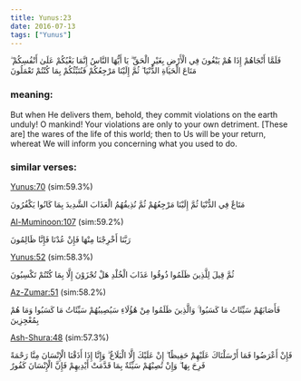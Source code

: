 ```yaml
---
title: Yunus:23
date: 2016-07-13
tags: ["Yunus"]
---
```

فَلَمَّا أَنْجَاهُمْ إِذَا هُمْ يَبْغُونَ فِي الْأَرْضِ بِغَيْرِ الْحَقِّ ۗ يَا أَيُّهَا النَّاسُ إِنَّمَا بَغْيُكُمْ عَلَىٰ أَنْفُسِكُمْ ۖ مَتَاعَ الْحَيَاةِ الدُّنْيَا ۖ ثُمَّ إِلَيْنَا مَرْجِعُكُمْ فَنُنَبِّئُكُمْ بِمَا كُنْتُمْ تَعْمَلُونَ
### meaning: 
But when He delivers them, behold, they commit violations on the earth unduly! O mankind! Your violations are only to your own detriment. [These are] the wares of the life of this world; then to Us will be your return, whereat We will inform you concerning what you used to do.
### similar verses: 

[Yunus:70](/10/70) (sim:59.3%)

مَتَاعٌ فِي الدُّنْيَا ثُمَّ إِلَيْنَا مَرْجِعُهُمْ ثُمَّ نُذِيقُهُمُ الْعَذَابَ الشَّدِيدَ بِمَا كَانُوا يَكْفُرُونَ

[Al-Muminoon:107](/23/107) (sim:59.2%)

رَبَّنَا أَخْرِجْنَا مِنْهَا فَإِنْ عُدْنَا فَإِنَّا ظَالِمُونَ

[Yunus:52](/10/52) (sim:58.3%)

ثُمَّ قِيلَ لِلَّذِينَ ظَلَمُوا ذُوقُوا عَذَابَ الْخُلْدِ هَلْ تُجْزَوْنَ إِلَّا بِمَا كُنْتُمْ تَكْسِبُونَ

[Az-Zumar:51](/39/51) (sim:58.2%)

فَأَصَابَهُمْ سَيِّئَاتُ مَا كَسَبُوا ۚ وَالَّذِينَ ظَلَمُوا مِنْ هَٰؤُلَاءِ سَيُصِيبُهُمْ سَيِّئَاتُ مَا كَسَبُوا وَمَا هُمْ بِمُعْجِزِينَ

[Ash-Shura:48](/42/48) (sim:57.3%)

فَإِنْ أَعْرَضُوا فَمَا أَرْسَلْنَاكَ عَلَيْهِمْ حَفِيظًا ۖ إِنْ عَلَيْكَ إِلَّا الْبَلَاغُ ۗ وَإِنَّا إِذَا أَذَقْنَا الْإِنْسَانَ مِنَّا رَحْمَةً فَرِحَ بِهَا ۖ وَإِنْ تُصِبْهُمْ سَيِّئَةٌ بِمَا قَدَّمَتْ أَيْدِيهِمْ فَإِنَّ الْإِنْسَانَ كَفُورٌ
